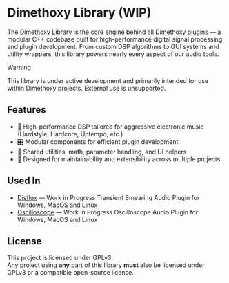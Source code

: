 # Dimethoxy Library (WIP)

The Dimethoxy Library is the core engine behind all Dimethoxy plugins — a modular C++ codebase built for high-performance digital signal processing and plugin development.
From custom DSP algorithms to GUI systems and utility wrappers, this library powers nearly every aspect of our audio tools.

> [!WARNING]
> This library is under active development and primarily intended for use within Dimethoxy projects. 
> External use is unsupported.

## Features
- 🚀 High-performance DSP tailored for aggressive electronic music (Hardstyle, Hardcore, Uptempo, etc.)
- 🎛️ Modular components for efficient plugin development
- 🧱 Shared utilities, math, parameter handling, and UI helpers
- 🧪 Designed for maintainability and extensibility across multiple projects

## Used In
- [Disflux](https://github.com/Dimethoxy/Disflux) — Work in Progress Transient Smearing Audio Plugin for Windows, MacOS and Linux 
- [Oscilloscope](https://github.com/Dimethoxy/Oscilloscope) — Work in Progress Oscilloscope Audio Plugin for Windows, MacOS and Linux 


## License
This project is licensed under GPLv3. \
Any project using **any** part of this library **must** also be licensed under GPLv3 or a compatible open-source license.
